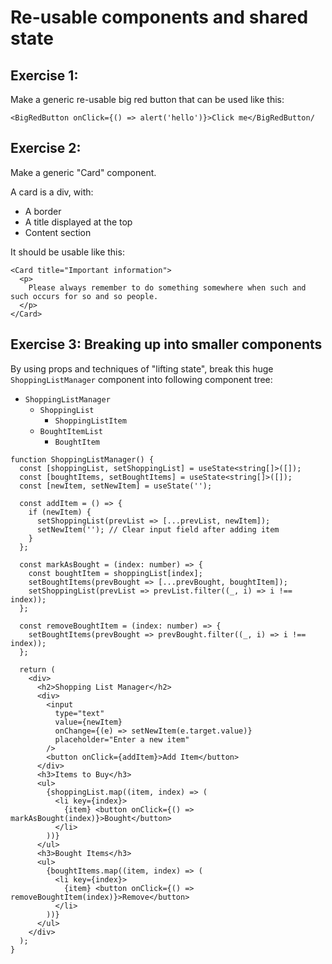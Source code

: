 # Re-usable components and shared state

## Exercise 1:

Make a generic re-usable big red button that can be used like this:

```tsx
<BigRedButton onClick={() => alert('hello')}>Click me</BigRedButton/
```


## Exercise 2:

Make a generic "Card" component.

A card is a div, with:

- A border
- A title displayed at the top
- Content section

It should be usable like this:

```tsx
<Card title="Important information">
  <p>
    Please always remember to do something somewhere when such and such occurs for so and so people.
  </p>
</Card>
```


## Exercise 3: Breaking up into smaller components

By using props and techniques of "lifting state", break this huge `ShoppingListManager` component into following component tree:

- `ShoppingListManager`
  - `ShoppingList`
    - `ShoppingListItem`
  - `BoughtItemList`
    - `BoughtItem`


```tsx
function ShoppingListManager() {
  const [shoppingList, setShoppingList] = useState<string[]>([]);
  const [boughtItems, setBoughtItems] = useState<string[]>([]);
  const [newItem, setNewItem] = useState('');

  const addItem = () => {
    if (newItem) {
      setShoppingList(prevList => [...prevList, newItem]);
      setNewItem(''); // Clear input field after adding item
    }
  };

  const markAsBought = (index: number) => {
    const boughtItem = shoppingList[index];
    setBoughtItems(prevBought => [...prevBought, boughtItem]);
    setShoppingList(prevList => prevList.filter((_, i) => i !== index));
  };

  const removeBoughtItem = (index: number) => {
    setBoughtItems(prevBought => prevBought.filter((_, i) => i !== index));
  };

  return (
    <div>
      <h2>Shopping List Manager</h2>
      <div>
        <input
          type="text"
          value={newItem}
          onChange={(e) => setNewItem(e.target.value)}
          placeholder="Enter a new item"
        />
        <button onClick={addItem}>Add Item</button>
      </div>
      <h3>Items to Buy</h3>
      <ul>
        {shoppingList.map((item, index) => (
          <li key={index}>
            {item} <button onClick={() => markAsBought(index)}>Bought</button>
          </li>
        ))}
      </ul>
      <h3>Bought Items</h3>
      <ul>
        {boughtItems.map((item, index) => (
          <li key={index}>
            {item} <button onClick={() => removeBoughtItem(index)}>Remove</button>
          </li>
        ))}
      </ul>
    </div>
  );
}
```
